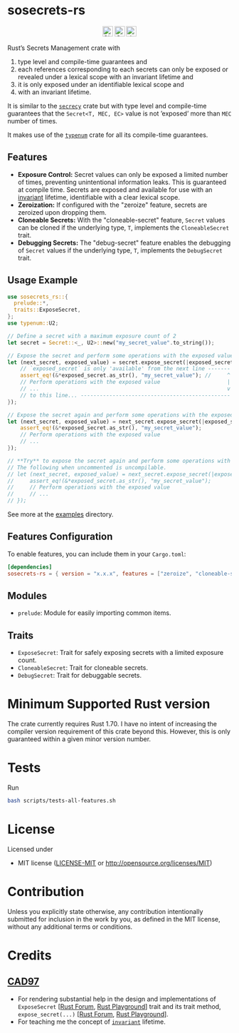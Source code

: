 # sosecrets-rs
<div align="center">
  <img alt="GitHub Workflow Status" src="https://img.shields.io/github/actions/workflow/status/jymchng/sosecrets-rs/ci.yaml?label=build&&style=for-the-badge" height="23">
  <a href="https://crates.io/crates/sosecrets-rs"><img alt="Crates.io Version" src="https://img.shields.io/crates/v/sosecrets-rs?logo=rust&style=for-the-badge" height="23"></a>
  <a href="https://docs.rs/sosecrets-rs"><img alt="docs.rs" src="https://img.shields.io/crates/v/sosecrets-rs?color=blue&label=docs&style=for-the-badge" height="23"></a>
</div>

Rust’s Secrets Management crate with

1. type level and compile-time guarantees and
2. each references corresponding to each secrets can only be exposed or revealed under a lexical scope with an invariant lifetime and
3. it is only exposed under an identifiable lexical scope and
4. with an invariant lifetime.

It is similar to the [`secrecy`](https://github.com/iqlusioninc/crates/tree/main/secrecy) crate but with type level and compile-time guarantees that the `Secret<T, MEC, EC>` value is not ’exposed’ more than `MEC` number of times.

It makes use of the [`typenum`](https://github.com/paholg/typenum/tree/main) crate for all its compile-time guarantees.

## Features

- **Exposure Control:** Secret values can only be exposed a limited number of times, preventing unintentional information leaks. This is guaranteed at compile time. Secrets are exposed and available for use with an [invariant](https://doc.rust-lang.org/nomicon/subtyping.html#variance) lifetime, identifiable with a clear lexical scope.
- **Zeroization:** If configured with the "zeroize" feature, secrets are zeroized upon dropping them.
- **Cloneable Secrets:** With the "cloneable-secret" feature, `Secret` values can be cloned if the underlying type, `T`, implements the `CloneableSecret` trait.
- **Debugging Secrets:** The "debug-secret" feature enables the debugging of `Secret` values if the underlying type, `T`, implements the `DebugSecret` trait.

## Usage Example

```rust
use sosecrets_rs::{
  prelude::*,
  traits::ExposeSecret,
};
use typenum::U2;

// Define a secret with a maximum exposure count of 2
let secret = Secret::<_, U2>::new("my_secret_value".to_string());

// Expose the secret and perform some operations with the exposed value; secret has been exposed once: `EC` = 1, `MEC` = 2;
let (next_secret, exposed_value) = secret.expose_secret(|exposed_secret| {
    // `exposed_secret` is only 'available' from the next line -------
    assert_eq!(&*exposed_secret.as_str(), "my_secret_value"); //     ^
    // Perform operations with the exposed value                     |
    // ...                                                           v
    // to this line... -----------------------------------------------
});

// Expose the secret again and perform some operations with the exposed value; secret has been exposed once: `EC` = 2, `MEC` = 2;
let (next_secret, exposed_value) = next_secret.expose_secret(|exposed_secret| {
    assert_eq!(&*exposed_secret.as_str(), "my_secret_value");
    // Perform operations with the exposed value
    // ...
});

// **Try** to expose the secret again and perform some operations with the exposed value; secret has been exposed once: `EC` = 3, `MEC` = 2;
// The following when uncommented is uncompilable.
// let (next_secret, exposed_value) = next_secret.expose_secret(|exposed_secret| {
//     assert_eq!(&*exposed_secret.as_str(), "my_secret_value");
//     // Perform operations with the exposed value
//     // ...
// });
```
See more at the [examples](https://github.com/jymchng/sosecrets-rs/tree/master/examples/jwt) directory.

## Features Configuration

To enable features, you can include them in your `Cargo.toml`:

```toml
[dependencies]
sosecrets-rs = { version = "x.x.x", features = ["zeroize", "cloneable-secret", "debug-secret"] }
```

## Modules

- `prelude`: Module for easily importing common items.

## Traits

- `ExposeSecret`: Trait for safely exposing secrets with a limited exposure count.
- `CloneableSecret`: Trait for cloneable secrets.
- `DebugSecret`: Trait for debuggable secrets.

# Minimum Supported Rust version

The crate currently requires Rust 1.70. I have no intent of increasing the
compiler version requirement of this crate beyond this. However, this is only
guaranteed within a given minor version number.

# Tests

Run

```bash
bash scripts/tests-all-features.sh
```

# License

Licensed under

- MIT license ([LICENSE-MIT](LICENSE-MIT) or <http://opensource.org/licenses/MIT>)

# Contribution

Unless you explicitly state otherwise, any contribution intentionally submitted
for inclusion in the work by you, as defined in the MIT license, without any additional terms or conditions.

# Credits

## [CAD97](https://github.com/CAD97)

* For rendering substantial help in the design and implementations of `ExposeSecret` [[Rust Forum](https://users.rust-lang.org/t/making-a-value-of-a-type-undroppable-at-compile-time/102628/13?), [Rust Playground](https://play.rust-lang.org/?version=stable&mode=debug&edition=2021&gist=3c2e97e284c60c8a4067b77b6cfd72c7)] trait and its trait method, `expose_secret(...)` [[Rust Forum](https://users.rust-lang.org/t/making-a-value-of-a-type-undroppable-at-compile-time/102628/6?), [Rust Playground](https://play.rust-lang.org/?version=nightly&mode=debug&edition=2021&gist=adce4708492654b6ad888f9a6b5bc5d0)].
* For teaching me the concept of [`invariant`](https://github.com/CAD97/generativity/blob/main/README.md) lifetime.
